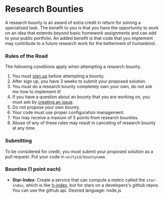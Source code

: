 # Research Bounties

A research bounty is an award of extra credit in return for solving a specialized task. The benefit to you is that you have the opportunity to work on an idea that extends beyond basic homework assignments and can add to your public portfolio. An added benefit is that code that you implement may contribute to a future research work for the betterment of humankind.

### Rules of the Road

The following conditions apply when attempting a research bounty.

1. You must [sign up](http://tiny.cc/researchbountysignup) before attempting a bounty.
2. After sign up, you have 3 weeks to submit your proposed solution.
3. You must do a research bounty completely own your own, do not ask me how to implement it!
3. If you have a question about an bounty that you are working on, you must ask by [creating an issue](https://github.com/CSC-510/ResearchBounties/issues/new).
4. Do not propose your own bounty.
5. Your code must use proper configuration management.
6. You may receive a maxium of 5 points from research bounties.
7. Abuse of any of these rules may result in canceling of research bounty at any time.

### Submitting

To be considered for credit, you must submit your proposed solution as a pull request.
Put your code in `unityid/bountyname`.

### Bounties (1 point each)

* **Star-Index**: Create a service that can compute a metric called the `star-index`, which is like [h-index](https://en.wikipedia.org/wiki/H-index), but for stars on a developers's github repos. You can use the github api. Desired language: node.js

